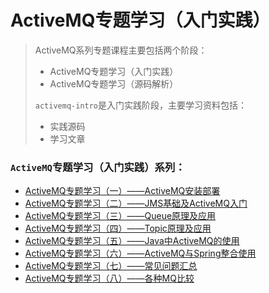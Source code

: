 # ActiveMQ专题学习（入门实践）

>ActiveMQ系列专题课程主要包括两个阶段：
>
>- ActiveMQ专题学习（入门实践）
>- ActiveMQ专题学习（源码解析）
>
>`activemq-intro`是入门实践阶段，主要学习资料包括：
>
>- 实践源码
>- 学习文章



### `ActiveMQ`专题学习（入门实践）系列：

- [ActiveMQ专题学习（一）——ActiveMQ安装部署]("[https://github.com/Free-Academy/activemq-intro/blob/master/chapter-articles/ActiveMQ%E4%B8%93%E9%A2%98%E5%AD%A6%E4%B9%A0%EF%BC%88%E4%B8%80%EF%BC%89%E2%80%94%E2%80%94ActiveMQ%E5%AE%89%E8%A3%85%E9%83%A8%E7%BD%B2.md](https://github.com/Free-Academy/activemq-intro/blob/master/chapter-articles/ActiveMQ专题学习（一）——ActiveMQ安装部署.md)")
- [ActiveMQ专题学习（二）——JMS基础及ActiveMQ入门]("[https://github.com/Free-Academy/activemq-intro/blob/master/chapter-articles/ActiveMQ%E4%B8%93%E9%A2%98%E5%AD%A6%E4%B9%A0%EF%BC%88%E4%BA%8C%EF%BC%89%E2%80%94%E2%80%94JMS%E5%9F%BA%E7%A1%80%E5%8F%8AActiveMQ%E5%85%A5%E9%97%A8.md](https://github.com/Free-Academy/activemq-intro/blob/master/chapter-articles/ActiveMQ专题学习（二）——JMS基础及ActiveMQ入门.md)")
- [ActiveMQ专题学习（三）——Queue原理及应用]("[https://github.com/Free-Academy/activemq-intro/blob/master/chapter-articles/ActiveMQ%E4%B8%93%E9%A2%98%E5%AD%A6%E4%B9%A0%EF%BC%88%E4%B8%89%EF%BC%89%E2%80%94%E2%80%94Queue%E5%8E%9F%E7%90%86%E5%8F%8A%E5%BA%94%E7%94%A8.md](https://github.com/Free-Academy/activemq-intro/blob/master/chapter-articles/ActiveMQ专题学习（三）——Queue原理及应用.md)")
- [ActiveMQ专题学习（四）——Topic原理及应用]("[https://github.com/Free-Academy/activemq-intro/blob/master/chapter-articles/ActiveMQ%E4%B8%93%E9%A2%98%E5%AD%A6%E4%B9%A0%EF%BC%88%E5%9B%9B%EF%BC%89%E2%80%94%E2%80%94Topic%E5%8E%9F%E7%90%86%E5%8F%8A%E5%BA%94%E7%94%A8.md](https://github.com/Free-Academy/activemq-intro/blob/master/chapter-articles/ActiveMQ专题学习（四）——Topic原理及应用.md)")
- [ActiveMQ专题学习（五）——Java中ActiveMQ的使用]("[https://github.com/Free-Academy/activemq-intro/blob/master/chapter-articles/ActiveMQ%E4%B8%93%E9%A2%98%E5%AD%A6%E4%B9%A0%EF%BC%88%E4%BA%94%EF%BC%89%E2%80%94%E2%80%94Java%E4%B8%ADActiveMQ%E7%9A%84%E4%BD%BF%E7%94%A8.md](https://github.com/Free-Academy/activemq-intro/blob/master/chapter-articles/ActiveMQ专题学习（五）——Java中ActiveMQ的使用.md)")
- [ActiveMQ专题学习（六）——ActiveMQ与Spring整合使用]("[https://github.com/Free-Academy/activemq-intro/blob/master/chapter-articles/ActiveMQ%E4%B8%93%E9%A2%98%E5%AD%A6%E4%B9%A0%EF%BC%88%E5%85%AD%EF%BC%89%E2%80%94%E2%80%94ActiveMQ%E4%B8%8ESpring%E6%95%B4%E5%90%88%E4%BD%BF%E7%94%A8.md](https://github.com/Free-Academy/activemq-intro/blob/master/chapter-articles/ActiveMQ专题学习（六）——ActiveMQ与Spring整合使用.md)")
- [ActiveMQ专题学习（七）——常见问题汇总]("[https://github.com/Free-Academy/activemq-intro/blob/master/chapter-articles/ActiveMQ%E4%B8%93%E9%A2%98%E5%AD%A6%E4%B9%A0%EF%BC%88%E4%B8%83%EF%BC%89%E2%80%94%E2%80%94%E5%B8%B8%E8%A7%81%E9%97%AE%E9%A2%98%E6%B1%87%E6%80%BB.md](https://github.com/Free-Academy/activemq-intro/blob/master/chapter-articles/ActiveMQ专题学习（七）——常见问题汇总.md)")
- [ActiveMQ专题学习（八）——各种MQ比较]("[https://github.com/Free-Academy/activemq-intro/blob/master/chapter-articles/ActiveMQ%E4%B8%93%E9%A2%98%E5%AD%A6%E4%B9%A0%EF%BC%88%E5%85%AB%EF%BC%89%E2%80%94%E2%80%94%E5%90%84%E7%A7%8DMQ%E6%AF%94%E8%BE%83.md](https://github.com/Free-Academy/activemq-intro/blob/master/chapter-articles/ActiveMQ专题学习（八）——各种MQ比较.md)")



